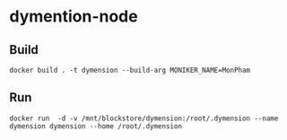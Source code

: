 # dymention-node

## Build
    docker build . -t dymension --build-arg MONIKER_NAME=MonPham
## Run
    docker run  -d -v /mnt/blockstore/dymension:/root/.dymension --name dymension dymension --home /root/.dymension
